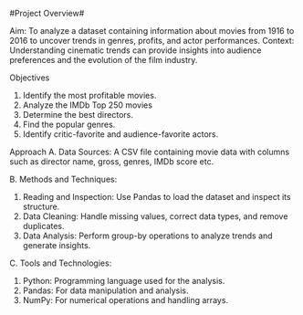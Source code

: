 #Project Overview#

Aim: To analyze a dataset containing information about movies from 1916 to 2016 to uncover trends in genres, profits, and actor performances.
Context: Understanding cinematic trends can provide insights into audience preferences and the evolution of the film industry.

Objectives
1. Identify the most profitable movies.
2. Analyze the IMDb Top 250 movies 
3. Determine the best directors.
4. Find the popular genres.
5. Identify critic-favorite and audience-favorite actors.

Approach
A. Data Sources: A CSV file containing movie data with columns such as director name, gross, genres, IMDb score etc.

B. Methods and Techniques:
1. Reading and Inspection: Use Pandas to load the dataset and inspect its structure.
2. Data Cleaning: Handle missing values, correct data types, and remove duplicates.
3. Data Analysis: Perform group-by operations to analyze trends and generate insights.
   
C. Tools and Technologies:
1. Python: Programming language used for the analysis.
2. Pandas: For data manipulation and analysis.
3. NumPy: For numerical operations and handling arrays.

